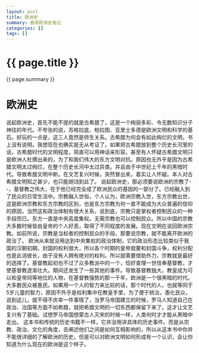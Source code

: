```yaml
---
layout: post
title: 欧洲史
summary: 极简欧洲史笔记
categories: []
tags: []
---
```


{{ page.title }}
================

{{ page.summary }}
# 欧洲史
说起欧洲史，首先不能不提的就是古希腊了，这是一个绚丽多彩、令无数知识分子神往的年代。不夸张的说，苏格拉底、柏拉图、亚里士多德是欧洲文明和科学的基石。好玩的一点是，这三人竟然是师生关系。古希腊为何会有如此绚烂的文明，书上没有说明。我想现在也确实是无从考证了，如果把古希腊放到整个历史长河里的话，古希腊时代的文明程度，简直可以用神话来形容。甚至有人怀疑古希腊文明只是欧洲人杜撰出来的，为了和我们伟大的东方文明对抗。原因也无外乎是因为古希腊文明太过绚烂，在整个历史长河中太过异类。并且由于中世纪上千年的黑暗时代。导致希腊文明中断。在文艺复兴时候，突然冒出来，着实让人怀疑。本人对古希腊文明知之甚少，也只能胡诌到此了。
说起欧洲史，那必须要说欧洲的宗教了--<!--也就是基督教了-->，基督教之伟大，在于他已经完全成了欧洲民众的基因的一部分了。已经融入到了民众的日常生活中。宗教融入世俗，个人认为，欧洲宗教入世，东方宗教出世，这是欧洲宗教和东方宗教的区别，也是东方宗教为何一直不能成为大众普遍的信仰的原因，当然这和政治体制有很大关系，说到底，宗教只是掌权者控制民众的一种手段而已。东方一直是中央高度集权。无需宗教也可以控制民众。所以中国的宗教大多数时候皆由皇帝的个人好恶，取得了不同程度的发展。现在文明在说回欧洲宗教。如前所说，宗教是当权者的控制民众的手段，那要说宗教，就不能离开欧洲的政治了。
欧洲从来就没用达到中央集权的政治体制，它的政治形态比较类似于我国的汉朝初期，封国的权利很大，所以各个时期的皇帝就要和封国斗争，权利分配也是此消彼长，由于没有人拥有绝对的权利。所以就需要借助外力，宗教就是最好的选择了。基督教起初也不过了众多教派中的一个，恰好查理一世信奉基督教，才使基督教逐渐壮大。期间还发生了一些其他的事件。导致基督教独大，教皇成为可以和皇帝同等地位的人物，在基督教强势的那一千年，欧洲是一个很黑暗的时代。大多数民众被愚民。如果用一个人的智力来比较的话，那个时代的人，也就等同于5岁儿童的智力，原因不外乎是权利集中在教皇手里，为了便于统治，愚化民众，说到这儿，就不得不庆幸一件事情了，当罗马帝国建立的时候，罗马人知道自己在政治、治国等方面不如希腊，就把希腊文明的一切东西都保留下来了。这才让文艺复兴有了基础。试想罗马帝国想蒙古人灭宋的时候一样，人类何时才才能从黑暗中走出。
这本书和传统的历史书籍不一样，它并没用讲具体的历史事件。而是从宗教、政治、文化的角度，去阐述他们之间是如何互相影响的，所以从这本书中你并不能很详细的了解欧洲的历史。但是可以对欧洲文明如何形成有一个认识，会让你知道为什么现在的欧洲是这个样子。


